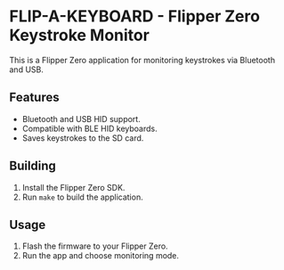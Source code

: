 # FLIP-A-KEYBOARD - Flipper Zero Keystroke Monitor

This is a Flipper Zero application for monitoring keystrokes via Bluetooth and USB.

## Features
- Bluetooth and USB HID support.
- Compatible with BLE HID keyboards.
- Saves keystrokes to the SD card.

## Building
1. Install the Flipper Zero SDK.
2. Run `make` to build the application.

## Usage
1. Flash the firmware to your Flipper Zero.
2. Run the app and choose monitoring mode.
